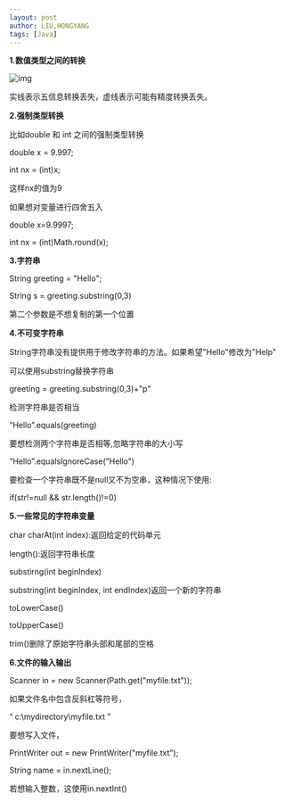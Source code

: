 ```yaml
---
layout: post
author: LIU,HONGYANG
tags: [Java]
---
```




**1.数值类型之间的转换**

 

![img](https://tva1.sinaimg.cn/large/007S8ZIlgy1gfrmqbtjejj30he0ai79y.jpg)

 

 实线表示五信息转换丢失，虚线表示可能有精度转换丢失。

 

**2.强制类型转换**

比如double 和 int 之间的强制类型转换

double x = 9.997;

int nx = (int)x;

这样nx的值为9

如果想对变量进行四舍五入

double x=9.9997;

int nx = (int)Math.round(x);

 

**3.字符串**

 

String greeting = "Hello";

String s = greeting.substring(0,3)

第二个参数是不想复制的第一个位置

 

**4.不可变字符串**

 

String字符串没有提供用于修改字符串的方法。如果希望"Hello"修改为"Help"

可以使用substring替换字符串

greeting = greeting.substring(0,3)+"p"

检测字符串是否相当

“Hello”.equals(greeting)

 

要想检测两个字符串是否相等,忽略字符串的大小写

“Hello”.equalsIgnoreCase("Hello")

要检查一个字符串既不是null又不为空串，这种情况下使用:

if(str!=null && str.length()!=0)

 

**5.一些常见的字符串变量**

 

char charAt(int index):返回给定的代码单元

length():返回字符串长度

substirng(int beginIndex)

substring(int beginIndex, int endIndex)返回一个新的字符串

toLowerCase()

toUpperCase()

trim()删除了原始字符串头部和尾部的空格

 

 

**6.文件的输入输出**

Scanner in = new Scanner(Path.get("myfile.txt"));

如果文件名中包含反斜杠等符号，

“ c:\\mydirectory\\myfile.txt ”

要想写入文件，

PrintWriter out = new PrintWriter("myfile.txt");

String name = in.nextLine();

若想输入整数，这使用in.nextInt()

 

 